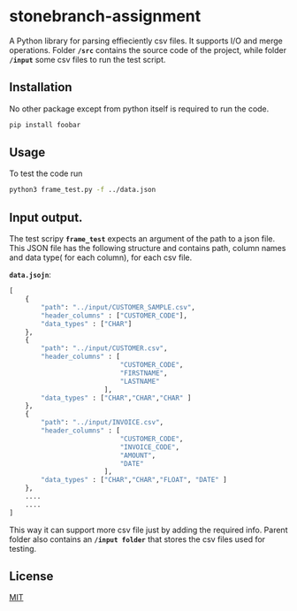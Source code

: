 # stonebranch-assignment



A Python library for parsing effieciently csv files. It supports I/O and merge operations.
Folder **`/src`** contains the source code of the project, while folder **`/input`** some csv files to run the test script. 

## Installation

No other package except from python itself is required to run the code.

```bash
pip install foobar
```

## Usage

To test the code run

```bash
python3 frame_test.py -f ../data.json
```


## Input output.
The test scripy **`frame_test`** expects an argument of the path to a json file. 
This JSON file has the following structure and contains path, column names and data type( for each column), for each csv file.

**`data.jsojn`**:

```python
[
    {
        "path": "../input/CUSTOMER_SAMPLE.csv",
        "header_columns" : ["CUSTOMER_CODE"],
        "data_types" : ["CHAR"]   
    },
    {
        "path": "../input/CUSTOMER.csv",
        "header_columns" : [
                            "CUSTOMER_CODE",
                            "FIRSTNAME",
                            "LASTNAME"
                        ],
        "data_types" : ["CHAR","CHAR","CHAR" ]   
    },
    {
        "path": "../input/INVOICE.csv",
        "header_columns" : [
                            "CUSTOMER_CODE",
                            "INVOICE_CODE",
                            "AMOUNT",
                            "DATE"
                        ],
        "data_types" : ["CHAR","CHAR","FLOAT", "DATE" ]   
    }, 
    ....
    ....
]
```
This way it can support more csv file just by adding the required info. Parent folder also contains an **`/input folder`** that stores the csv files used for testing.

## License
[MIT](https://choosealicense.com/licenses/mit/)
